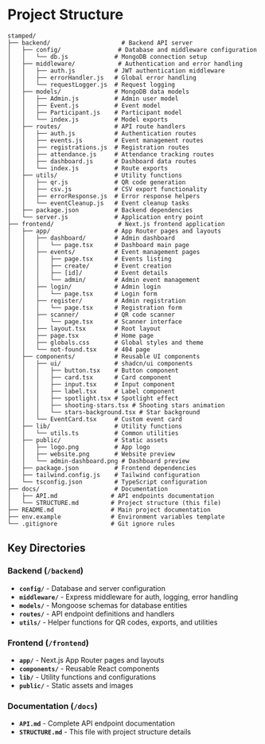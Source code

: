 # Project Structure

```
stamped/
├── backend/                    # Backend API server
│   ├── config/                # Database and middleware configuration
│   │   └── db.js             # MongoDB connection setup
│   ├── middleware/            # Authentication and error handling
│   │   ├── auth.js           # JWT authentication middleware
│   │   ├── errorHandler.js   # Global error handling
│   │   └── requestLogger.js  # Request logging
│   ├── models/               # MongoDB data models
│   │   ├── Admin.js          # Admin user model
│   │   ├── Event.js          # Event model
│   │   ├── Participant.js    # Participant model
│   │   └── index.js          # Model exports
│   ├── routes/               # API route handlers
│   │   ├── auth.js           # Authentication routes
│   │   ├── events.js         # Event management routes
│   │   ├── registrations.js  # Registration routes
│   │   ├── attendance.js     # Attendance tracking routes
│   │   ├── dashboard.js      # Dashboard data routes
│   │   └── index.js          # Route exports
│   ├── utils/                # Utility functions
│   │   ├── qr.js             # QR code generation
│   │   ├── csv.js            # CSV export functionality
│   │   ├── errorResponse.js  # Error response helpers
│   │   └── eventCleanup.js   # Event cleanup tasks
│   ├── package.json          # Backend dependencies
│   └── server.js             # Application entry point
├── frontend/                  # Next.js frontend application
│   ├── app/                  # App Router pages and layouts
│   │   ├── dashboard/        # Admin dashboard
│   │   │   └── page.tsx      # Dashboard main page
│   │   ├── events/           # Event management pages
│   │   │   ├── page.tsx      # Events listing
│   │   │   ├── create/       # Event creation
│   │   │   ├── [id]/         # Event details
│   │   │   └── admin/        # Admin event management
│   │   ├── login/            # Admin login
│   │   │   └── page.tsx      # Login form
│   │   ├── register/         # Admin registration
│   │   │   └── page.tsx      # Registration form
│   │   ├── scanner/          # QR code scanner
│   │   │   └── page.tsx      # Scanner interface
│   │   ├── layout.tsx        # Root layout
│   │   ├── page.tsx          # Home page
│   │   ├── globals.css       # Global styles and theme
│   │   └── not-found.tsx     # 404 page
│   ├── components/           # Reusable UI components
│   │   ├── ui/               # shadcn/ui components
│   │   │   ├── button.tsx    # Button component
│   │   │   ├── card.tsx      # Card component
│   │   │   ├── input.tsx     # Input component
│   │   │   ├── label.tsx     # Label component
│   │   │   ├── spotlight.tsx # Spotlight effect
│   │   │   ├── shooting-stars.tsx # Shooting stars animation
│   │   │   └── stars-background.tsx # Star background
│   │   └── EventCard.tsx     # Custom event card
│   ├── lib/                  # Utility functions
│   │   └── utils.ts          # Common utilities
│   ├── public/               # Static assets
│   │   ├── logo.png          # App logo
│   │   ├── website.png       # Website preview
│   │   └── admin-dashboard.png # Dashboard preview
│   ├── package.json          # Frontend dependencies
│   ├── tailwind.config.js    # Tailwind configuration
│   └── tsconfig.json         # TypeScript configuration
├── docs/                     # Documentation
│   ├── API.md               # API endpoints documentation
│   └── STRUCTURE.md         # Project structure (this file)
├── README.md                # Main project documentation
├── env.example              # Environment variables template
└── .gitignore               # Git ignore rules
```

## Key Directories

### Backend (`/backend`)
- **`config/`** - Database and server configuration
- **`middleware/`** - Express middleware for auth, logging, error handling
- **`models/`** - Mongoose schemas for database entities
- **`routes/`** - API endpoint definitions and handlers
- **`utils/`** - Helper functions for QR codes, exports, and utilities

### Frontend (`/frontend`)
- **`app/`** - Next.js App Router pages and layouts
- **`components/`** - Reusable React components
- **`lib/`** - Utility functions and configurations
- **`public/`** - Static assets and images

### Documentation (`/docs`)
- **`API.md`** - Complete API endpoint documentation
- **`STRUCTURE.md`** - This file with project structure details
